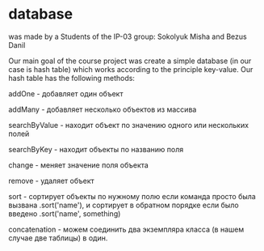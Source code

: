 # database
was made by a Students of the IP-03 group: Sokolyuk Misha and Bezus Danil

Our main goal of the course project was create a simple database (in our case is hash table) which works according to the principle key-value.
Our hash table has the following methods:

addOne - добавляет один объект

addMany - добавляет несколько объектов из массива

searchByValue - находит объект по значению одного или нескольких полей

searchByKey - находит объекты по названию поля

change -  меняет значение поля объекта

remove - удаляет объект

sort - сортирует объекты по нужному полю если команда просто была вызвана .sort('name'), и сортирует в обратном порядке если было введено .sort('name', something)

concatenation - можем соединить два экземпляра класса (в нашем случае две таблицы) в один.

